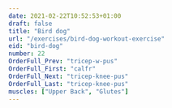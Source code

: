 ```yaml
---
date: 2021-02-22T10:52:53+01:00
draft: false
title: "Bird dog"
url: "/exercises/bird-dog-workout-exercise"
eid: "bird-dog"
number: 22
OrderFull_Prev: "tricep-w-pus"
OrderFull_First: "calfr"
OrderFull_Next: "tricep-knee-pus"
OrderFull_Last: "tricep-knee-pus"
muscles: ["Upper Back", "Glutes"]
---
```

